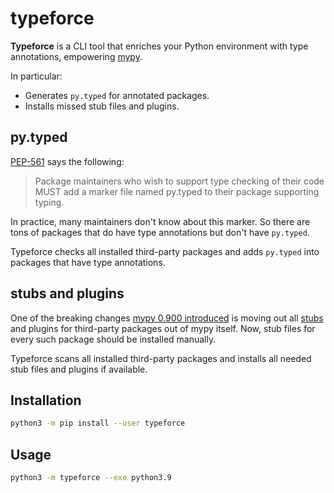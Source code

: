 # typeforce

**Typeforce** is a CLI tool that enriches your Python environment with type annotations, empowering [mypy](https://mypy.readthedocs.io/en/stable/).

In particular:

+ Generates `py.typed` for annotated packages.
+ Installs missed stub files and plugins.

## py.typed

[PEP-561](https://www.python.org/dev/peps/pep-0561/) says the following:

> Package maintainers who wish to support type checking of their code MUST add a marker file named py.typed to their package supporting typing.

In practice, many maintainers don't know about this marker. So there are tons of packages that do have type annotations but don't have `py.typed`.

Typeforce checks all installed third-party packages and adds `py.typed` into packages that have type annotations.

## stubs and plugins

One of the breaking changes [mypy 0.900 introduced](http://mypy-lang.blogspot.com/2021/06/mypy-0900-released.html?m=1) is moving out all [stubs](https://mypy.readthedocs.io/en/stable/stubs.html) and plugins for third-party packages out of mypy itself. Now, stub files for every such package should be installed manually.

Typeforce scans all installed third-party packages and installs all needed stub files and plugins if available.

## Installation

```bash
python3 -m pip install --user typeforce
```

## Usage

```bash
python3 -m typeforce --exe python3.9
```
